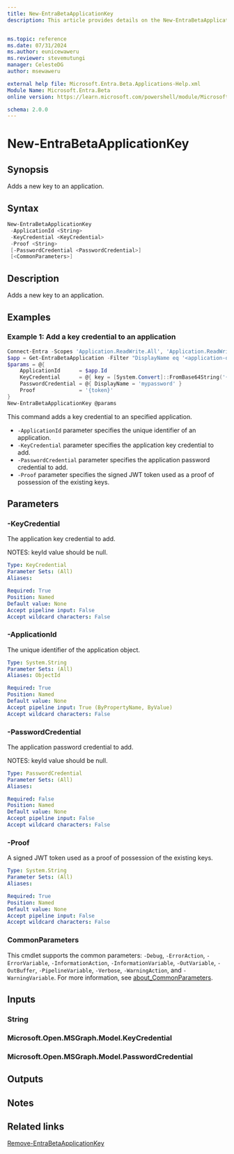 ```yaml
---
title: New-EntraBetaApplicationKey
description: This article provides details on the New-EntraBetaApplicationKey command.


ms.topic: reference
ms.date: 07/31/2024
ms.author: eunicewaweru
ms.reviewer: stevemutungi
manager: CelesteDG
author: msewaweru

external help file: Microsoft.Entra.Beta.Applications-Help.xml
Module Name: Microsoft.Entra.Beta
online version: https://learn.microsoft.com/powershell/module/Microsoft.Entra.Beta/New-EntraBetaApplicationKey

schema: 2.0.0
---
```


# New-EntraBetaApplicationKey

## Synopsis

Adds a new key to an application.

## Syntax

```powershell
New-EntraBetaApplicationKey
 -ApplicationId <String>
 -KeyCredential <KeyCredential>
 -Proof <String>
 [-PasswordCredential <PasswordCredential>]
 [<CommonParameters>]
```

## Description

Adds a new key to an application.

## Examples

### Example 1: Add a key credential to an application

```powershell
Connect-Entra -Scopes 'Application.ReadWrite.All', 'Application.ReadWrite.OwnedBy'
$app = Get-EntraBetaApplication -Filter "DisplayName eq '<application-display-name>'"
$params = @{
    ApplicationId      = $app.Id
    KeyCredential      = @{ key = [System.Convert]::FromBase64String('{base64cert}') }
    PasswordCredential = @{ DisplayName = 'mypassword' }
    Proof              = '{token}'
}
New-EntraBetaApplicationKey @params
```

This command adds a key credential to an specified application.

- `-ApplicationId` parameter specifies the unique identifier of an application.
- `-KeyCredential` parameter specifies the application key credential to add.
- `-PasswordCredential` parameter specifies the application password credential to add.
- `-Proof` parameter specifies the signed JWT token used as a proof of possession of the existing keys.

## Parameters

### -KeyCredential

The application key credential to add.

NOTES: keyId value should be null.

```yaml
Type: KeyCredential
Parameter Sets: (All)
Aliases:

Required: True
Position: Named
Default value: None
Accept pipeline input: False
Accept wildcard characters: False
```

### -ApplicationId

The unique identifier of the application object.

```yaml
Type: System.String
Parameter Sets: (All)
Aliases: ObjectId

Required: True
Position: Named
Default value: None
Accept pipeline input: True (ByPropertyName, ByValue)
Accept wildcard characters: False
```

### -PasswordCredential

The application password credential to add.

NOTES: keyId value should be null.

```yaml
Type: PasswordCredential
Parameter Sets: (All)
Aliases:

Required: False
Position: Named
Default value: None
Accept pipeline input: False
Accept wildcard characters: False
```

### -Proof

A signed JWT token used as a proof of possession of the existing keys.

```yaml
Type: System.String
Parameter Sets: (All)
Aliases:

Required: True
Position: Named
Default value: None
Accept pipeline input: False
Accept wildcard characters: False
```

### CommonParameters

This cmdlet supports the common parameters: `-Debug`, `-ErrorAction`, `-ErrorVariable`, `-InformationAction`, `-InformationVariable`, `-OutVariable`, `-OutBuffer`, `-PipelineVariable`, `-Verbose`, `-WarningAction`, and `-WarningVariable`. For more information, see [about_CommonParameters](https://go.microsoft.com/fwlink/?LinkID=113216).

## Inputs

### String

### Microsoft.Open.MSGraph.Model.KeyCredential

### Microsoft.Open.MSGraph.Model.PasswordCredential

## Outputs

## Notes

## Related links

[Remove-EntraBetaApplicationKey](Remove-EntraBetaApplicationKey.md)
